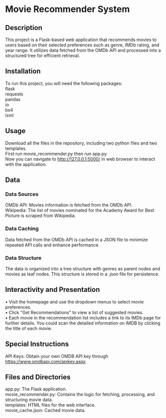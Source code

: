 # Movie Recommender System

## Description
This project is a Flask-based web application that recommends movies to users based on their selected preferences such as genre, IMDb rating, and year range. It utilizes data fetched from the OMDb API and processed into a structured tree for efficient retrieval.

## Installation
To run this project, you will need the following packages:\
flask\
requests\
pandas\
io\
bs4\
lxml

## Usage
Download all the files in the repository, including two python files and two templates.\
First run movie_recommender.py then run app.py.\
Now you can navigate to http://127.0.0.1:5000/ in web browser to interact with the application.

## Data
### Data Sources
OMDb API: Movies information is fetched from the OMDb API.\
Wikipedia: The list of movies nominated for the Academy Award for Best Picture is scraped from Wikipedia.
### Data Caching
Data fetched from the OMDb API is cached in a JSON file to minimize repeated API calls and enhance performance.

### Data Structure
The data is organized into a tree structure with genres as parent nodes and movies as leaf nodes. This structure is stored in a .json file for persistence.

## Interactivity and Presentation
•	Visit the homepage and use the dropdown menus to select movie preferences.\
•	Click "Get Recommendations" to view a list of suggested movies.\
•	Each movie in the recommendation list includes a link to its IMDb page for further details. You could scan the detailed information on IMDB by clicking the title of each movie.


## Special Instructions
API Keys: Obtain your own OMDB API key through https://www.omdbapi.com/apikey.aspx
## Files and Directories
app.py: The Flask application.\
movie_recommender.py: Contains the logic for fetching, processing, and structuring movie data.\
templates: HTML files for the web interface.\
movie_cache.json: Cached movie data.
